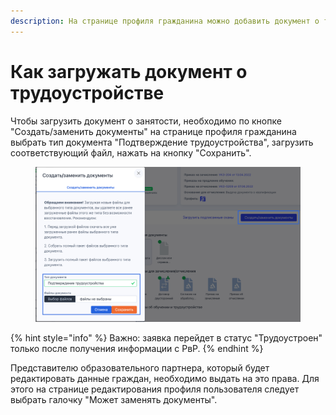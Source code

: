 ```yaml
---
description: На странице профиля гражданина можно добавить документ о трудоустройстве
---
```


# Как загружать документ о трудоустройстве



Чтобы загрузить документ о занятости, необходимо по кнопке "Создать/заменить документы" на странице профиля гражданина выбрать тип документа "Подтверждение трудоустройства", загрузить соответствующий файл, нажать на кнопку "Сохранить".

<figure><img src=".gitbook/assets/image (29).png" alt=""><figcaption></figcaption></figure>

{% hint style="info" %}
Важно: заявка перейдет в статус "Трудоустроен" только после получения информации с РвР.&#x20;
{% endhint %}

Представителю образовательного партнера, который будет редактировать данные граждан, необходимо выдать на это права. Для этого на странице редактирования профиля пользователя следует выбрать галочку "Может заменять документы".&#x20;

